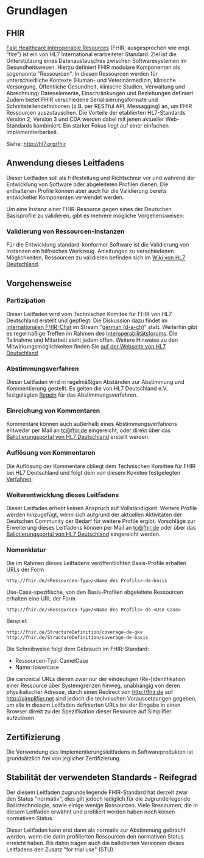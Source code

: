 # Grundlagen

## FHIR

[Fast Healthcare Interoperable Resources](http://hl7.org/fhir/r4) (FHIR, ausgesprochen wie engl. “fire”) ist ein von HL7 International erarbeiteter Standard. Ziel ist die Unterstützung eines Datenaustausches zwischen Softwaresystemen im Gesundheitswesen.
Hierzu definiert FHIR modulare Komponenten als sogenannte "Ressourcen". In diesen Ressourcen werden für unterschiedliche Kontexte (Human- und Veterinärmedizin, klinische Versorgung, Öffentliche Gesundheit, klinische Studien, Verwaltung und Abrechnung) Datenelemente, Einschränkungen und Beziehungen definiert. Zudem bietet FHIR verschiedene Serialisierungsformate und Schnittstellendefinitionen (z.B. per RESTful API, Messagging) an, um FHIR Ressourcen auszutauschen. Die Vorteile der etablierten HL7-Standards Version 2, Version 3 und CDA werden dabei mit jenen aktueller Web-Standards kombiniert. Ein starker Fokus liegt auf einer einfachen Implementierbarkeit.

Siehe: http://hl7.org/fhir

## Anwendung dieses Leitfadens

Dieser Leitfaden soll als Hilfestellung und Richtschnur vor und während der Entwicklung von Software oder abgeleiteten Profilen dienen.
Die enthaltenen Profile können aber auch für die Validierung bereits entwickelter Komponenten verwendet werden.

Um eine Instanz einer FHIR-Resource gegen eines der Deutschen Basisprofile zu validieren, gibt es mehrere mögliche Vorgehensweisen:

### Validierung von Ressourcen-Instanzen 
Für die Entwicklung standard-konformer Software ist die Validierung von Instanzen ein hilfreiches Werkzeug. 
Anleitungen zu verschiedenen Möglichkeiten, Ressourcen zu validieren befinden sich im [Wiki von HL7 Deutschland](http://wiki.hl7.de/index.php?title=Validierung_von_Instanzen#FHIR).


## Vorgehensweise

### Partizipation
Dieser Leitfaden wird vom Technischen Komitee für FHIR von HL7 Deutschland erstellt und gepflegt.
Die Diskussion dazu findet im [internationalen FHIR-Chat](https://chat.fhir.org "FHIR-Chat") im Stream "[german (d-a-ch)](https://chat.fhir.org/#narrow/stream/german.20(d-a-ch))" statt.
Weiterhin gibt es regelmäßige Treffen im Rahmen des [Interoperabilitätsforums](https://interoperabilitaetsforum.de/).
Die Teilnahme und Mitarbeit steht jedem offen. 
Weitere Hinweise zu den Mitwirkungsmöglichkeiten finden Sie [auf der Webseite von HL7 Deutschland](https://hl7.de/technische-komitees/mitmachen/)

### Abstimmungsverfahren
Dieser Leitfaden wird in regelmäßigen Abständen zur Abstimmung und Kommentierung gestellt. 
Es gelten die von HL7 Deutschland e.V. festgelegten [Regeln](https://hl7.de/technische-komitees/ballotierung/) für das Abstimmungsverfahren.


### Einreichung von Kommentaren
Kommentare können auch außerhalb eines Abstimmungsverfahrens entweder per Mail an tc@fhir.de eingereicht, oder direkt über das [Ballotierungsportal von HL7 Deutschland](https://ballots.hl7.de) erstellt werden.

### Auflösung von Kommentaren
Die Auflösung der Kommentare obliegt dem Technischen Komittee für FHIR bei HL7 Deutschland und folgt dem von diesem Komitee festgelegten [Verfahren](https://hl7germany.sharepoint.com/:b:/s/HL7Deutschlande.V/EUEeKz6ygShEtXXmxPzq2XABLaLaQWY-mOmNZm1Jq9bclg?e=pDV2xf).

### Weiterentwicklung dieses Leitfadens
Dieser Leitfaden erhebt keinen Anspruch auf Vollständigkeit.
Weitere Profile werden hinzugefügt, wenn sich aufgrund der aktuellen Aktivitäten der Deutschen Community der Bedarf für weitere Profile ergibt.
Vorschläge zur Erweiterung dieses Leitfadens können per Mail an [tc@fhir.de](mailto:tc@fhir.de) oder über das [Ballotierungsportal von HL7 Deutschland](https://ballots.hl7.de) eingereicht werden.


### Nomenklatur
Die im Rahmen dieses Leitfadens veröffentlichten Basis-Profile erhalten URLs der Form 
~~~~
http://fhir.de/<Ressourcen-Typ>/<Name des Profils>-de-basis
~~~~
Use-Case-spezifische, von den Basis-Profilen abgeleitete Ressourcen erhalten eine URL der Form
~~~~
http://fhir.de/<Ressourcen-Typ>/<Name des Profils>-de-<Use-Case>
~~~~

Beispiel:
~~~~
http://fhir.de/StructureDefinition/coverage-de-gkv  
http://fhir.de/StructureDefinition/coverage-de-basis
~~~~

Die Schreibweise folgt dem Gebrauch im FHIR-Standard:
- Ressourcen-Typ: CamelCase
- Name: lowercase

Die canonical URLs dienen zwar nur der eindeutigen (Re-)Identifikation einer Ressource über Systemgrenzen hinweg, unabhängig von deren physikalischer Adresse, durch einen Redirect von http://fhir.de auf http://simplifier.net sind jedoch die technischen Voraussetzungen gegeben, um alle in diesem Leitfaden definierten URLs bei der Eingabe in einen Browser direkt zu der Spezifikation dieser Resource auf Simplifier aufzulösen.

## Zertifizierung

Die Verwendung des Implementierungsleitfadens in Softwareprodukten ist grundsätzlich frei von jeglicher Zertifizierung.

## Stabilität der verwendeten Standards - Reifegrad

Der diesem Leitfaden zugrundeliegende FHIR-Standard hat derzeit zwar den Status "normativ", dies gilt jedoch lediglich für die zugrundeliegende Basistechnologie, sowie einige wenige Ressourcen. Viele Ressourcen, die in diesem Leitfaden erwähnt und profiliert werden haben noch keinen normativen Status.

Dieser Leitfaden kann erst dann als normativ zur Abstimmung gebracht werden, wenn die darin profilierten Ressourcen den normativen Status erreicht haben. Bis dahin tragen auch die ballotierten Versionen dieses Leitfadens den Zusatz "for trial use" (STU).

